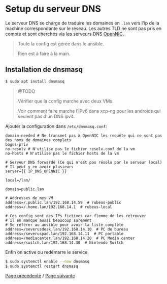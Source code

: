 # Setup du serveur DNS

Le serveur DNS se charge de traduire les domaines en `.lan` vers l'ip de la machine correspondante sur le réseau. Les autres TLD ne sont pas pris en compte et sont cherchés via les serveurs DNS [OpenNIC](https://www.opennic.org/).

> Toute la config est gérée dans le ansible.
>
> Rien est à faire à la main.


## Installation de dnsmasq
```sh
$ sudo apt install dnsmasq
```

> @TODO
>
> Vérifier que la config marche avec deux VMs.
>
> Voir comment faire marche l'IPv6 dans xcp-ng pour
> les androids qui veulent pas d'un DNS ipv4.

Ajouter la configuration dans `/etc/dnsmasq.conf`:
```
domain-needed # Ne transmet pas à OpenNIC les requête qui ne sont pas des noms de domaines complets
bogus-priv
no-resolv # N'utilise pas le fichier resolv.conf de la vm
no-hosts # N'utilise pas le fichier hosts de la vm

# Serveur DNS forwardé (Ce qui n'est pas résolu par le serveur local)
# Il peut y en avoir plusieurs
server={{ IP_DNS_OPENNIC }}

local=/lan/

domain=public.lan

# Addresses de mes VM
address=/.public.lan/192.168.14.59  # rubeus-public
address=/.home.lan/192.168.14.1  # rubeus-local

# Ces config sont des IPs fictives car flemme de les retrouver
# Il en manque aussi beaucoup surement
# Se référer au ansible pour avoir la liste complète
address=/severusdesk.lan/192.168.14.10  # PC de bureau
address=/severuspad.lan/192.168.14.11  # PC portable
address=/mediacenter.lan/192.168.14.20  # PC Media center
address=/switch.lan/192.168.14.30  # Nintendo Switch
```

Enfin on active ou redémarre le service
```sh
$ sudo systemctl enable --now dnsmasq
$ sudo systemctl restart dnsmasq
```

[Page précédente](setup_common.md) / [Page suivante](setup_reverseproxy.md)